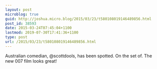 ```yaml
---
layout: post
microblog: true
guid: http://joshua.micro.blog/2015/03/23/t580108019146489856.html
post_id: 38593
date: 2015-03-24T07:45:04+1100
lastmod: 2019-07-30T17:41:36+1100
type: post
url: /2015/03/23/t580108019146489856.html
---
```

Australian comedian, @scottdools, has been spotted. On the set of. The new 007 film looks great!
